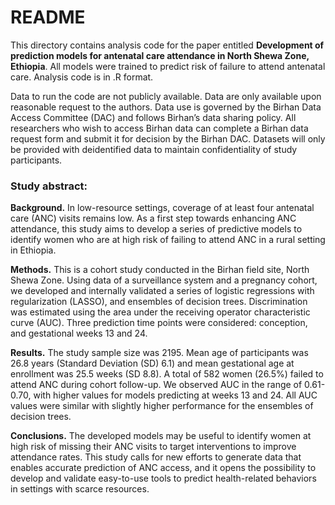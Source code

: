 # README
This directory contains analysis code for the paper entitled **Development of prediction models for antenatal care attendance in North Shewa Zone, Ethiopia**. All models were trained to predict risk of failure to attend antenatal care. Analysis code is in .R format. 

Data to run the code are not publicly available. Data are only available upon reasonable request to the authors. Data use is governed by the Birhan Data Access Committee (DAC) and follows Birhan’s data sharing policy. All researchers who wish to access Birhan data can complete a Birhan data request form and submit it for decision by the Birhan DAC. Datasets will only be provided with deidentified data to maintain confidentiality of study participants.

### Study abstract:
**Background.** In low-resource settings, coverage of at least four antenatal care (ANC) visits remains low. As a first step towards enhancing ANC attendance, this study aims to develop a series of predictive models to identify women who are at high risk of failing to attend ANC in a rural setting in Ethiopia.

**Methods.** This is a cohort study conducted in the Birhan field site, North Shewa Zone. Using data of a surveillance system and a pregnancy cohort, we developed and internally validated a series of logistic regressions with regularization (LASSO), and ensembles of decision trees. Discrimination was estimated using the area under the receiving operator characteristic curve (AUC). Three prediction time points were considered: conception, and gestational weeks 13 and 24.

**Results.** The study sample size was 2195.  Mean age of participants was 26.8 years (Standard Deviation (SD) 6.1) and mean gestational age at enrollment was 25.5 weeks (SD 8.8). A total of 582 women (26.5%) failed to attend ANC during cohort follow-up. We observed AUC in the range of 0.61-0.70, with higher values for models predicting at weeks 13 and 24. All AUC values were similar with slightly higher performance for the ensembles of decision trees.

**Conclusions.** The developed models may be useful to identify women at high risk of missing their ANC visits to target interventions to improve attendance rates. This study calls for new efforts to generate data that enables accurate prediction of ANC access, and it opens the possibility to develop and validate easy-to-use tools to predict health-related behaviors in settings with scarce resources.


